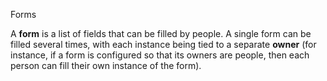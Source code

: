 Forms

A **form** is a list of fields that can be filled by people. A
single form can be filled several times, with each instance being tied
to a separate **owner** (for instance, if a form is configured so that
its owners are people, then each person can fill their own instance
of the form).

